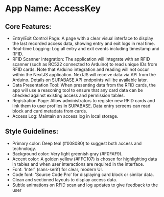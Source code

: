 # **App Name**: AccessKey

## Core Features:

- Entry/Exit Control Page: A page with a clear visual interface to display the last recorded access data, showing entry and exit logs in real time.
- Real-time Logging: Log all entry and exit events including timestamp and RFID.
- RFID Scanner Integration: The application will integrate with an RFID scanner (such as RC522 connected to Arduino) to read unique IDs from RFID cards. Note that Arduino integration and reading will not occur within the NextJS application. NextJS will receive data via API from the Arduino. Details on SUPABASE API endpoints will be available later.
- Data Presentation Tool: When presenting data from the RFID cards, the app will use a reasoning tool to ensure that any card data can be checked against existing access and permission tables.
- Registration Page: Allow administrators to register new RFID cards and link them to user profiles in SUPABASE. Data entry screens can read block and card metadata from cards.
- Access Log: Maintain an access log in local storage.

## Style Guidelines:

- Primary color: Deep teal (#008080) to suggest both access and technology.
- Background color: Very light greenish gray (#F0FAF9).
- Accent color: A golden yellow (#FFC107) is chosen for highlighting data in tables and when user interactions are required in the interface.
- Font: 'Inter' (sans-serif) for clear, modern UI.
- Code font: 'Source Code Pro' for displaying card block or similar data.
- Clean and sectioned layouts to display access data.
- Subtle animations on RFID scan and log updates to give feedback to the user